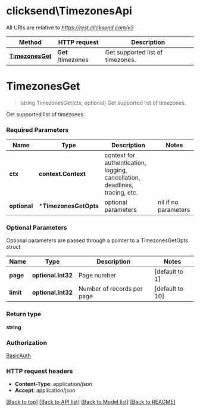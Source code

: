 # clicksend\TimezonesApi

All URIs are relative to *https://rest.clicksend.com/v3*

Method | HTTP request | Description
------------- | ------------- | -------------
[**TimezonesGet**](TimezonesApi.md#TimezonesGet) | **Get** /timezones | Get supported list of timezones.


# **TimezonesGet**
> string TimezonesGet(ctx, optional)
Get supported list of timezones.

Get supported list of timezones.

### Required Parameters

Name | Type | Description  | Notes
------------- | ------------- | ------------- | -------------
 **ctx** | **context.Context** | context for authentication, logging, cancellation, deadlines, tracing, etc.
 **optional** | ***TimezonesGetOpts** | optional parameters | nil if no parameters

### Optional Parameters
Optional parameters are passed through a pointer to a TimezonesGetOpts struct

Name | Type | Description  | Notes
------------- | ------------- | ------------- | -------------
 **page** | **optional.Int32**| Page number | [default to 1]
 **limit** | **optional.Int32**| Number of records per page | [default to 10]

### Return type

**string**

### Authorization

[BasicAuth](../README.md#BasicAuth)

### HTTP request headers

 - **Content-Type**: application/json
 - **Accept**: application/json

[[Back to top]](#) [[Back to API list]](../README.md#documentation-for-api-endpoints) [[Back to Model list]](../README.md#documentation-for-models) [[Back to README]](../README.md)

